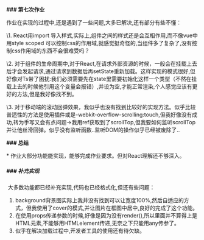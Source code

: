 **### 第七次作业**



作业在实现的过程中,还是遇到了一些问题,大多已解决,还有部分有些不懂：



\1. React用import 导入样式,实际上,组件之间的样式还是会互相作用,而不像vue中用style scoped 可以控制css的作用域,就感觉挺奇怪的,当组件多了复杂了,没有控制css作用域的东西不会很难受吗？

\2. 对于组件的生命周期中,对于React,在请求外部资源的时候，一般会在挂载上去后才会发起请求,通过请求到数据后再setState重新加载。这样实现的模式很好,但好像对Ts带了困扰:我们必须需要先在state里需要初始化这样一个类型（不然在挂载上去的时候他引用这个变量会报错）,并设为空,才能正常渲染,个人感觉应该有更好的方法,但是我好像找不到。

\3. 对于移动端的滚动回弹效果，我似乎也没有找到比较好的实现方法。似乎比较普适性的方法是使用插件或是-webkit-overflow-scrolling:touch,但我好像没有成功,转为手写又会有点问题->我用ref获取到了scrollTop,但我要如何监听scrollTop并让他丝滑回弹。似乎没有监听函数..监听DOM的操作似乎已经被废除了..



**### 总结**



\* 作业大部分功能能实现，能够完成作业要求。但对React理解还不够深入。



##### ###  补充实现

​	大多数功能都已经补充实现,代码也已经格式化,但还有些问题：

1. background背景图实际上我并没有找到可以让宽度100%,然后自适应的方式，但我使用了cover的模式,并让图片在框图中居中,良好的完成了这个功能。
2. 在使用props传递参数的时候,好像是因为没有render(),所以里面并不算得上是HTML元素,不能够用HTMLelement传递,无奈之下只能用any传参了。
3. 似乎在解决加载过程中,开发者工具的使用还有待欠缺。

